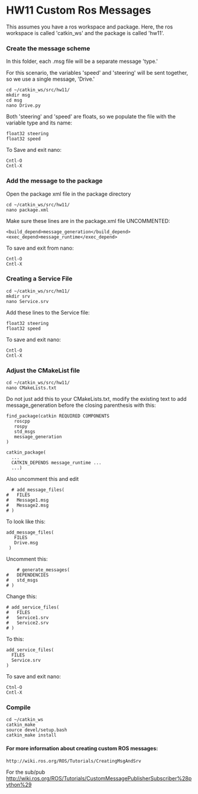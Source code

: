 # HW11 Custom Ros Messages

This assumes you have a ros workspace and package.  Here, the ros workspace is called 'catkin_ws' and the package is called 'hw11'.

### Create the message scheme
In this folder, each .msg file will be a separate message 'type.'

For this scenario, the variables 'speed' and 'steering' will be sent together, so we use a single message, 'Drive.'

```
cd ~/catkin_ws/src/hw11/
mkdir msg
cd msg
nano Drive.py
```

Both 'steering' and 'speed' are floats, so we populate the file with the variable type and its name:

```
float32 steering
float32 speed
```

To Save and exit nano:
```
Cntl-O
Cntl-X
```
### Add the message to the package

Open the package xml file in the package directory

```
cd ~/catkin_ws/src/hw11/
nano package.xml
```

Make sure these lines are in the package.xml file UNCOMMENTED:

```
<build_depend>message_generation</build_depend>
<exec_depend>message_runtime</exec_depend>
```

To save and exit from nano:

```
Cntl-O
Cntl-X
```
### Creating a Service File

```
cd ~/catkin_ws/src/hm11/
mkdir srv
nano Service.srv
```

Add these lines to the Service file:
```
float32 steering
float32 speed
```

To save and exit nano:
```
Cntl-O
Cntl-X
```
### Adjust the CMakeList file

```
cd ~/catkin_ws/src/hw11/
nano CMakeLists.txt
```
Do not just add this to your CMakeLists.txt, modify the existing text to add message_generation before the closing parenthesis with this:

```
find_package(catkin REQUIRED COMPONENTS
   roscpp
   rospy
   std_msgs
   message_generation
)

catkin_package(
  ...
  CATKIN_DEPENDS message_runtime ...
  ...)
```
  
Also uncomment this and edit

```
  # add_message_files(
#   FILES
#   Message1.msg
#   Message2.msg
# )
```
To look like this:
```
add_message_files(
   FILES
   Drive.msg
 )
```
Uncomment this:
```
	# generate_messages(
#   DEPENDENCIES
#   std_msgs
# )
```
Change this:
```
# add_service_files(
#   FILES
#   Service1.srv
#   Service2.srv
# )
```
To this:
```
add_service_files(
  FILES
  Service.srv
)
```
To save and exit nano:
```
Ctnl-O
Cntl-X
```
### Compile

```
cd ~/catkin_ws
catkin_make
source devel/setup.bash
catkin_make install
```

#### For more information about creating custom ROS messages:
```
http://wiki.ros.org/ROS/Tutorials/CreatingMsgAndSrv
```

For the sub/pub
http://wiki.ros.org/ROS/Tutorials/CustomMessagePublisherSubscriber%28python%29
	
	

